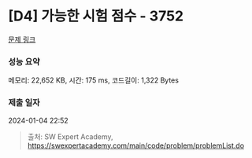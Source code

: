 # [D4] 가능한 시험 점수 - 3752 

[문제 링크](https://swexpertacademy.com/main/code/problem/problemDetail.do?contestProbId=AWHPkqBqAEsDFAUn) 

### 성능 요약

메모리: 22,652 KB, 시간: 175 ms, 코드길이: 1,322 Bytes

### 제출 일자

2024-01-04 22:52



> 출처: SW Expert Academy, https://swexpertacademy.com/main/code/problem/problemList.do
